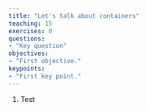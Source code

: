 ```yaml
---
title: "Let's talk about containers"
teaching: 15
exercises: 0
questions:
- "Key question"
objectives:
- "First objective."
keypoints:
- "First key point."
---
```


1. Test
